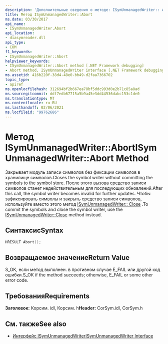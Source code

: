 ```yaml
---
description: 'Дополнительные сведения о методе: ISymUnmanagedWriter:: Abort'
title: Метод ISymUnmanagedWriter::Abort
ms.date: 03/30/2017
api_name:
- ISymUnmanagedWriter.Abort
api_location:
- diasymreader.dll
api_type:
- COM
f1_keywords:
- ISymUnmanagedWriter::Abort
helpviewer_keywords:
- ISymUnmanagedWriter::Abort method [.NET Framework debugging]
- Abort method, ISymUnmanagedWriter interface [.NET Framework debugging]
ms.assetid: 416b220f-38d4-48e0-bb49-d2faa7366702
topic_type:
- apiref
ms.openlocfilehash: 312694bf2b667ea78bf5ddc993d0e2b71c85a8ad
ms.sourcegitcommit: ddf7edb67715a5b9a45e3dd44536dabc153c1de0
ms.translationtype: MT
ms.contentlocale: ru-RU
ms.lasthandoff: 02/06/2021
ms.locfileid: "99762686"
---
```

# <a name="isymunmanagedwriterabort-method"></a><span data-ttu-id="baa91-103">Метод ISymUnmanagedWriter::Abort</span><span class="sxs-lookup"><span data-stu-id="baa91-103">ISymUnmanagedWriter::Abort Method</span></span>

<span data-ttu-id="baa91-104">Закрывает модуль записи символов без фиксации символов в хранилище символов.</span><span class="sxs-lookup"><span data-stu-id="baa91-104">Closes the symbol writer without committing the symbols to the symbol store.</span></span> <span data-ttu-id="baa91-105">После этого вызова средство записи символов станет недействительным для последующих обновлений.</span><span class="sxs-lookup"><span data-stu-id="baa91-105">After this call, the symbol writer becomes invalid for further updates.</span></span> <span data-ttu-id="baa91-106">Чтобы зафиксировать символы и закрыть средство записи символов, используйте вместо этого метод [ISymUnmanagedWriter:: Close](isymunmanagedwriter-close-method.md) .</span><span class="sxs-lookup"><span data-stu-id="baa91-106">To commit the symbols and close the symbol writer, use the [ISymUnmanagedWriter::Close](isymunmanagedwriter-close-method.md) method instead.</span></span>  
  
## <a name="syntax"></a><span data-ttu-id="baa91-107">Синтаксис</span><span class="sxs-lookup"><span data-stu-id="baa91-107">Syntax</span></span>  
  
```cpp  
HRESULT Abort();  
```  
  
## <a name="return-value"></a><span data-ttu-id="baa91-108">Возвращаемое значение</span><span class="sxs-lookup"><span data-stu-id="baa91-108">Return Value</span></span>  

 <span data-ttu-id="baa91-109">S_OK, если метод выполнен. в противном случае E_FAIL или другой код ошибки.</span><span class="sxs-lookup"><span data-stu-id="baa91-109">S_OK if the method succeeds; otherwise, E_FAIL or some other error code.</span></span>  
  
## <a name="requirements"></a><span data-ttu-id="baa91-110">Требования</span><span class="sxs-lookup"><span data-stu-id="baa91-110">Requirements</span></span>  

 <span data-ttu-id="baa91-111">**Заголовок:** Корсим. idl, Корсим. h</span><span class="sxs-lookup"><span data-stu-id="baa91-111">**Header:** CorSym.idl, CorSym.h</span></span>  
  
## <a name="see-also"></a><span data-ttu-id="baa91-112">См. также</span><span class="sxs-lookup"><span data-stu-id="baa91-112">See also</span></span>

- [<span data-ttu-id="baa91-113">Интерфейс ISymUnmanagedWriter</span><span class="sxs-lookup"><span data-stu-id="baa91-113">ISymUnmanagedWriter Interface</span></span>](isymunmanagedwriter-interface.md)
